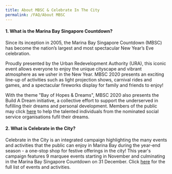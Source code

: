 ```yaml
---
title: About MBSC & Celebrate In The City
permalink: /FAQ/About MBSC
---
```


#### 1. What is the Marina Bay Singapore Countdown? 

Since its inception in 2005, the Marina Bay Singapore Countdown (MBSC) has become the nation’s largest and most spectacular New Year’s Eve celebration. 

Proudly presented by the Urban Redevelopment Authority (URA), this iconic event allows everyone to enjoy the unique cityscape and vibrant atmosphere as we usher in the New Year. MBSC 2020 presents an exciting line-up of activities such as light projection shows, carnival rides and games, and a spectacular fireworks display for family and friends to enjoy!

With the theme "Bay of Hopes & Dreams", MBSC 2020 also presents the Build A Dream initiative, a collective effort to support the underserved in fufilling their dreams and personal development. Members of the public may click <a href="https://ura-mbsc2020-staging.netlify.com/build-a-dream/">here</a> to help the talented individuals from the nominated social service organisations fufil their dreams.

#### 2. What is Celebrate in the City?

Celebrate in the City is an integrated campaign highlighting the many events and activities that the public can enjoy in Marina Bay during the year-end season - a one-stop shop for festive offerings in the city! This year's campaign features 9 marquee events starting in November and culminating in the Marina Bay Singapore Countdown on 31 December. Click <a href="https://ura-mbsc2020-staging.netlify.com/events/celebrate-in-the-city/">here</a> for the full list of events and activities.
